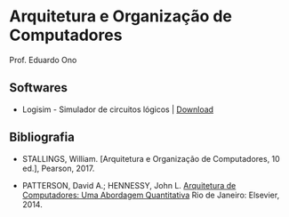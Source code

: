 # Arquitetura e Organização de Computadores

Prof. Eduardo Ono


## Softwares

- Logisim - Simulador de circuitos lógicos | [Download](https://sourceforge.net/projects/circuit/) 

## Bibliografia

- STALLINGS, William. [Arquitetura e Organização de Computadores, 10 ed.], Pearson, 2017.

- PATTERSON, David A.; HENNESSY, John L. [Arquitetura de Computadores: Uma Abordagem Quantitativa](https://archive.org/details/ArquiteturaDeComputadores) Rio de Janeiro: Elsevier, 2014.
